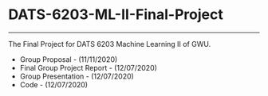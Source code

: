 # DATS-6203-ML-II-Final-Project

---

The Final Project for DATS 6203 Machine Learning II of GWU.

* Group Proposal - (11/11/2020)
* Final Group Project Report - (12/07/2020)
* Group Presentation - (12/07/2020)
* Code - (12/07/2020)
